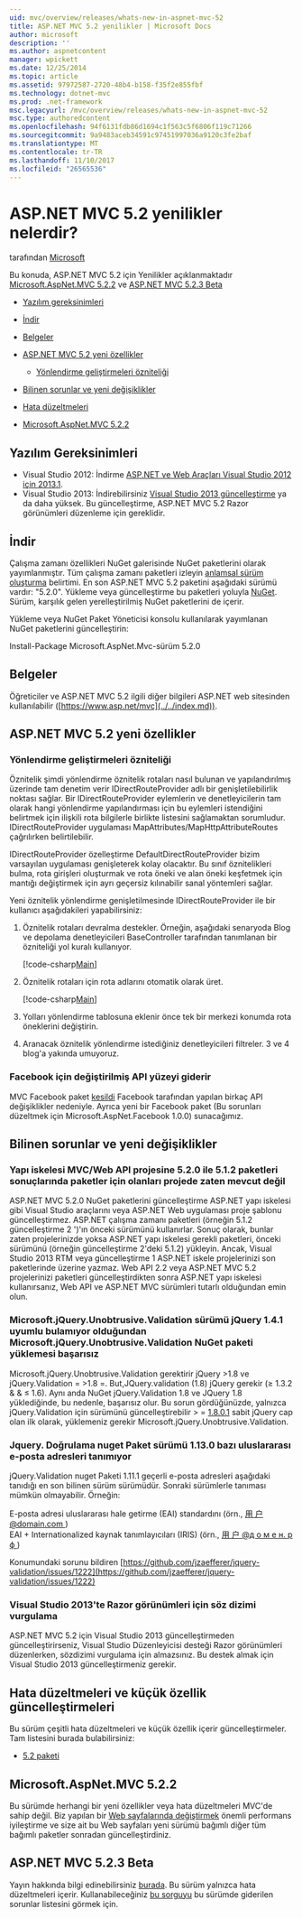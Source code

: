```yaml
---
uid: mvc/overview/releases/whats-new-in-aspnet-mvc-52
title: ASP.NET MVC 5.2 yenilikler | Microsoft Docs
author: microsoft
description: ''
ms.author: aspnetcontent
manager: wpickett
ms.date: 12/25/2014
ms.topic: article
ms.assetid: 97972587-2720-48b4-b158-f35f2e855fbf
ms.technology: dotnet-mvc
ms.prod: .net-framework
msc.legacyurl: /mvc/overview/releases/whats-new-in-aspnet-mvc-52
msc.type: authoredcontent
ms.openlocfilehash: 94f6131fdb86d1694c1f563c5f6806f119c71266
ms.sourcegitcommit: 9a9483aceb34591c97451997036a9120c3fe2baf
ms.translationtype: MT
ms.contentlocale: tr-TR
ms.lasthandoff: 11/10/2017
ms.locfileid: "26565536"
---
```

<a name="whats-new-in-aspnet-mvc-52"></a>ASP.NET MVC 5.2 yenilikler nelerdir?
====================
tarafından [Microsoft](https://github.com/microsoft)

Bu konuda, ASP.NET MVC 5.2 için Yenilikler açıklanmaktadır [Microsoft.AspNet.MVC 5.2.2](#52) ve [ASP.NET MVC 5.2.3 Beta](#mvc523Beta)

- [Yazılım gereksinimleri](#softRequire)
- [İndir](#download)
- [Belgeler](#documentation)
- [ASP.NET MVC 5.2 yeni özellikler](#new-features)

    - [Yönlendirme geliştirmeleri özniteliği](#attributerouting)
- [Bilinen sorunlar ve yeni değişiklikler](#knownbreakingchanges)
- [Hata düzeltmeleri](#bug-fixes)
- [Microsoft.AspNet.MVC 5.2.2](#52)

<a id="softRequire"></a>
## <a name="software-requirements"></a>Yazılım Gereksinimleri

- Visual Studio 2012: İndirme [ASP.NET ve Web Araçları Visual Studio 2012 için 2013.1](https://go.microsoft.com/fwlink/?LinkId=390062).
- Visual Studio 2013: İndirebilirsiniz [Visual Studio 2013 güncelleştirme](https://go.microsoft.com/fwlink/?LinkId=390064) ya da daha yüksek. Bu güncelleştirme, ASP.NET MVC 5.2 Razor görünümleri düzenleme için gereklidir.

<a id="download"></a>
## <a name="download"></a>İndir

Çalışma zamanı özellikleri NuGet galerisinde NuGet paketlerini olarak yayımlanmıştır. Tüm çalışma zamanı paketleri izleyin [anlamsal sürüm oluşturma](http://semver.org/) belirtimi. En son ASP.NET MVC 5.2 paketini aşağıdaki sürümü vardır: "5.2.0". Yükleme veya güncelleştirme bu paketleri yoluyla [NuGet](http://www.nuget.org/packages/Microsoft.AspNet.Mvc/). Sürüm, karşılık gelen yerelleştirilmiş NuGet paketlerini de içerir.

Yükleme veya NuGet Paket Yöneticisi konsolu kullanılarak yayımlanan NuGet paketlerini güncelleştirin:

Install-Package Microsoft.AspNet.Mvc-sürüm 5.2.0

<a id="documentation"></a>
## <a name="documentation"></a>Belgeler

Öğreticiler ve ASP.NET MVC 5.2 ilgili diğer bilgileri ASP.NET web sitesinden kullanılabilir ([https://www.asp.net/mvc](../../index.md)).

<a id="new-features"></a>
## <a name="new-features-in-aspnet-mvc-52"></a>ASP.NET MVC 5.2 yeni özellikler

<a id="attributerouting"></a>
### <a name="attribute-routing-improvements"></a>Yönlendirme geliştirmeleri özniteliği

Öznitelik şimdi yönlendirme öznitelik rotaları nasıl bulunan ve yapılandırılmış üzerinde tam denetim verir IDirectRouteProvider adlı bir genişletilebilirlik noktası sağlar. Bir IDirectRouteProvider eylemlerin ve denetleyicilerin tam olarak hangi yönlendirme yapılandırması için bu eylemleri istendiğini belirtmek için ilişkili rota bilgilerle birlikte listesini sağlamaktan sorumludur. IDirectRouteProvider uygulaması MapAttributes/MapHttpAttributeRoutes çağrılırken belirtilebilir.

IDirectRouteProvider özelleştirme DefaultDirectRouteProvider bizim varsayılan uygulaması genişleterek kolay olacaktır. Bu sınıf öznitelikleri bulma, rota girişleri oluşturmak ve rota öneki ve alan öneki keşfetmek için mantığı değiştirmek için ayrı geçersiz kılınabilir sanal yöntemleri sağlar.

Yeni öznitelik yönlendirme genişletilmesinde IDirectRouteProvider ile bir kullanıcı aşağıdakileri yapabilirsiniz:

1. Öznitelik rotaları devralma destekler. Örneğin, aşağıdaki senaryoda Blog ve depolama denetleyicileri BaseController tarafından tanımlanan bir özniteliği yol kuralı kullanıyor. 

    [!code-csharp[Main](whats-new-in-aspnet-mvc-52/samples/sample1.cs)]
2. Öznitelik rotaları için rota adlarını otomatik olarak üret. 

    [!code-csharp[Main](whats-new-in-aspnet-mvc-52/samples/sample2.cs)]
3. Yolları yönlendirme tablosuna eklenir önce tek bir merkezi konumda rota öneklerini değiştirin.
4. Aranacak öznitelik yönlendirme istediğiniz denetleyicileri filtreler. 3 ve 4 blog'a yakında umuyoruz.

### <a name="facebook-fixes-for-changed-api-surface"></a>Facebook için değiştirilmiş API yüzeyi giderir

MVC Facebook paket [kesildi](https://aspnetwebstack.codeplex.com/workitem/list/advanced?keyword=&amp;status=All&amp;type=All&amp;priority=All&amp;release=v5.2%20RC&amp;assignedTo=All&amp;component=Facebook&amp;sortField=AssignedTo&amp;sortDirection=Ascending&amp;page=0&amp;reasonClosed=All) Facebook tarafından yapılan birkaç API değişiklikler nedeniyle. Ayrıca yeni bir Facebook paket (Bu sorunları düzeltmek için Microsoft.AspNet.Facebook 1.0.0) sunacağımız.

<a id="knownbreakingchanges"></a>
## <a name="known-issues-and-breaking-changes"></a>Bilinen sorunlar ve yeni değişiklikler

### <a name="scaffolding-mvcweb-api-into-a-project-with-520-packages-results-in-512-packages-for-ones-that-dont-already-exist-in-the-project"></a>Yapı iskelesi MVC/Web API projesine 5.2.0 ile 5.1.2 paketleri sonuçlarında paketler için olanları projede zaten mevcut değil

ASP.NET MVC 5.2.0 NuGet paketlerini güncelleştirme ASP.NET yapı iskelesi gibi Visual Studio araçlarını veya ASP.NET Web uygulaması proje şablonu güncelleştirmez. ASP.NET çalışma zamanı paketleri (örneğin 5.1.2 güncelleştirme 2 ')'ın önceki sürümünü kullanırlar. Sonuç olarak, bunlar zaten projelerinizde yoksa ASP.NET yapı iskelesi gerekli paketleri, önceki sürümünü (örneğin güncelleştirme 2'deki 5.1.2) yükleyin. Ancak, Visual Studio 2013 RTM veya güncelleştirme 1 ASP.NET iskele projelerinizi son paketlerinde üzerine yazmaz. Web API 2.2 veya ASP.NET MVC 5.2 projelerinizi paketleri güncelleştirdikten sonra ASP.NET yapı iskelesi kullanırsanız, Web API ve ASP.NET MVC sürümleri tutarlı olduğundan emin olun.

### <a name="microsoftjqueryunobtrusivevalidation-nuget-package-installation-fails-because-it-is-unable-to-find-a-version-of-microsoftjqueryunobtrusivevalidation-compatible-to-jquery-141"></a>Microsoft.jQuery.Unobtrusive.Validation sürümü jQuery 1.4.1 uyumlu bulamıyor olduğundan Microsoft.jQuery.Unobtrusive.Validation NuGet paketi yüklemesi başarısız

Microsoft.jQuery.Unobtrusive.Validation gerektirir jQuery &gt;1.8 ve jQuery.Validation = &gt;1.8 =. But,JQuery.validation (1.8) jQuery gerekir (&#8805; 1.3.2 &amp; &amp; &#8804; 1.6). Aynı anda NuGet jQuery.Validation 1.8 ve JQuery 1.8 yüklediğinde, bu nedenle, başarısız olur. Bu sorun gördüğünüzde, yalnızca jQuery.Validation için sürümünü güncelleştirebilir &gt; =  [1.8.0.1](https://www.nuget.org/packages/jQuery.Validation/1.8.0.1) sabit jQuery cap olan ilk olarak, yüklemeniz gerekir Microsoft.jQuery.Unobtrusive.Validation.

### <a name="the-jqueryvalidation-nuget-package-version-1130-does-not-recognize-some-international-email-addresses"></a>Jquery. Doğrulama nuget Paket sürümü 1.13.0 bazı uluslararası e-posta adresleri tanımıyor

jQuery.Validation nuget Paketi 1.11.1 geçerli e-posta adresleri aşağıdaki tanıdığı en son bilinen sürüm sürümüdür. Sonraki sürümlerle tanıması mümkün olmayabilir. Örneğin:

E-posta adresi uluslararası hale getirme (EAI) standardını (örn., [&#29992; &#25143;@domain.com ](mailto:&#29992;&#25143;@domain.com))   
 EAI + Internationalized kaynak tanımlayıcıları (IRIS) (örn., [&#29992; &#25143; @&#1076; &#1086; &#1084; &#1077; &#1085;. &#1088; &#1092; ](mailto:&#29992;&#25143;@&#1076;&#1086;&#1084;&#1077;&#1085;.&#1088;&#1092;))

Konumundaki sorunu bildiren [https://github.com/jzaefferer/jquery-validation/issues/1222](https://github.com/jzaefferer/jquery-validation/issues/1222)

### <a name="syntax-highlighting-for-razor-views-in-visual-studio-2013"></a>Visual Studio 2013'te Razor görünümleri için söz dizimi vurgulama

ASP.NET MVC 5.2 için Visual Studio 2013 güncelleştirmeden güncelleştirirseniz, Visual Studio Düzenleyicisi desteği Razor görünümleri düzenlerken, sözdizimi vurgulama için almazsınız. Bu destek almak için Visual Studio 2013 güncelleştirmeniz gerekir.

<a id="bug-fixes"></a>
## <a name="bug-fixes-and-minor-feature-updates"></a>Hata düzeltmeleri ve küçük özellik güncelleştirmeleri

Bu sürüm çeşitli hata düzeltmeleri ve küçük özellik içerir güncelleştirmeler. Tam listesini burada bulabilirsiniz:

- [5.2 paketi](https://aspnetwebstack.codeplex.com/workitem/list/advanced?keyword=&amp;status=Closed&amp;type=All&amp;priority=All&amp;release=v5.2%20RC&amp;assignedTo=All&amp;component=MVC&amp;sortField=AssignedTo&amp;sortDirection=Ascending&amp;page=0&amp;reasonClosed=Fixed)

<a id="52"></a>
## <a name="microsoftaspnetmvc-522"></a>Microsoft.AspNet.MVC 5.2.2

Bu sürümde herhangi bir yeni özellikler veya hata düzeltmeleri MVC'de sahip değil. Biz yapılan bir [Web sayfalarında değiştirmek](https://blogs.msdn.com/b/webdev/archive/2014/07/28/announcing-the-beta-release-of-web-pages-3-2-1.aspx) önemli performans iyileştirme ve size ait bu Web sayfaları yeni sürümü bağımlı diğer tüm bağımlı paketler sonradan güncelleştirdiniz.

<a id="mvc523Beta"></a>
## <a name="aspnet-mvc-523-beta"></a>ASP.NET MVC 5.2.3 Beta

Yayın hakkında bilgi edinebilirsiniz [burada](https://blogs.msdn.com/b/webdev/archive/2014/12/17/asp-net-mvc-5-2-3-web-pages-5-2-3-and-web-api-5-2-3-beta-releases.aspx). Bu sürüm yalnızca hata düzeltmeleri içerir. Kullanabileceğiniz [bu sorguyu](https://aspnetwebstack.codeplex.com/workitem/list/advanced?keyword=&amp;status=Closed&amp;type=All&amp;priority=All&amp;release=v5.2.3%20Beta&amp;assignedTo=All&amp;component=MVC&amp;sortField=LastUpdatedDate&amp;sortDirection=Descending&amp;page=0&amp;reasonClosed=Fixed) bu sürümde giderilen sorunlar listesini görmek için.
